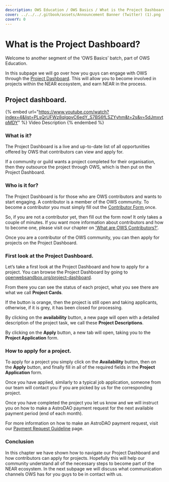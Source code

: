 ```yaml
---
description: OWS Education / OWS Basics / What is the Project Dashboard?
cover: ../../../.gitbook/assets/Announcement Banner (Twitter) (1).png
coverY: 0
---
```


# What is the Project Dashboard?

Welcome to another segment of the ‘OWS Basics’ batch, part of OWS Education.

In this subpage we will go over how you guys can engage with OWS through the [Project Dashboard](https://www.openwebsandbox.org/projects-dashboard). This will allow you to become involved in projects within the NEAR ecosystem, and earn NEAR in the process.

## Project dashboard.

{% embed url="https://www.youtube.com/watch?index=4&list=PLsQrUFWz8qIgpvC6edY_S7BS6fLSZYyhm&t=2s&v=5dJmxvtpMDY" %}
Video Description
{% endembed %}

### What is it?

The Project Dashboard is a live and up-to-date list of all opportunities offered by OWS that contributors can view and apply for.

If a community or guild wants a project completed for their organisation, then they outsource the project through OWS, which is then put on the Project Dashboard.

### Who is it for?

The Project Dashboard is for those who are OWS contributors and wants to start engaging. A contributor is a member of the OWS community. To become a contributor you must simply fill out the [Contributor Form ](https://airtable.com/shr4is9xLFYTgjUmX)once.

So, if you are not a contributor yet, then fill out the form now! It only takes a couple of minutes. If you want more information about contributors and how to become one, please visit our chapter on ['What are OWS Contributors?'](what-are-ows-contributors.md).

Once you are a contributor of the OWS community, you can then apply for projects on the Project Dashboard.

### First look at the Project Dashboard.

Let’s take a first look at the Project Dashboard and how to apply for a project. You can browse the Project Dashboard by going to [openwebsandbox.org/project-dashboard](http://openwebsandbox.org/project-dashboard). &#x20;

From there you can see the status of each project, what you see there are what we call **Project Cards**.&#x20;

If the button is orange, then the project is still open and taking applicants, otherwise, if it is grey, it has been closed for processing.

By clicking on the **availability** button, a new page will open with a detailed description of the project task, we call these **Project Descriptions**.&#x20;

By clicking on the **Apply** button, a new tab will open, taking you to the **Project Application** form.&#x20;

### How to apply for a project.

To apply for a project you simply click on the **Availability** button, then on the **Apply** button, and finally fill in all of the required fields in the **Project Application** form.

Once you have applied, similarly to a typical job application, someone from our team will contact you if you are picked by us for the corresponding project.

Once you have completed the project you let us know and we will instruct you on how to make a AstroDAO payment request for the next available payment period (end of each month).

For more information on how to make an AstroDAO payment request, visit our [Payment Request Guideline](broken-reference) page.&#x20;

### Conclusion

In this chapter we have shown how to navigate our Project Dashboard and how contributors can apply for projects. Hopefully this will help our community understand all of the necessary steps to become part of the NEAR ecosystem. In the next subpage we will discuss what communication channels OWS has for you guys to be in contact with us.&#x20;
